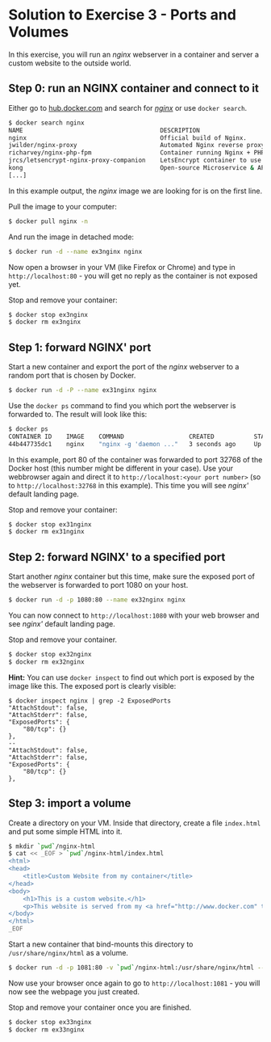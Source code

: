 # Solution to Exercise 3 - Ports and Volumes

In this exercise, you will run an _nginx_ webserver in a container and server a custom website to the outside world.

## Step 0: run an NGINX container and connect to it

Either go to [hub.docker.com](https://hub.docker.com) and search for *[nginx](https://hub.docker.com/_/nginx/)* or use `docker search`.

```bash
$ docker search nginx
NAME                                      DESCRIPTION                                     STARS    OFFICIAL   AUTOMATED
nginx                                     Official build of Nginx.                        8564     [OK]
jwilder/nginx-proxy                       Automated Nginx reverse proxy for docker c...   1335                [OK]
richarvey/nginx-php-fpm                   Container running Nginx + PHP-FPM capable ...   547                 [OK]
jrcs/letsencrypt-nginx-proxy-companion    LetsEncrypt container to use with nginx as...   367                 [OK]
kong                                      Open-source Microservice & API Management ...   187      [OK]
[...]
```
In this example output, the *nginx* image we are looking for is on the first line.

Pull the image to your computer:

```bash
$ docker pull nginx -n 
```

And run the image in detached mode:

```bash
$ docker run -d --name ex3nginx nginx
```

Now open a browser in your VM (like Firefox or Chrome) and type in `http://localhost:80` - you will get no reply as the container is not exposed yet.

Stop and remove your container:

```bash
$ docker stop ex3nginx
$ docker rm ex3nginx
```

## Step 1: forward NGINX' port

Start a new container and export the port of the _nginx_ webserver to a random port that is chosen by Docker.

```bash
$ docker run -d -P --name ex31nginx nginx
```

Use the `docker ps` command to find you which port the webserver is forwarded to. The result will look like this:

```bash
$ docker ps
CONTAINER ID    IMAGE    COMMAND                  CREATED           STATUS          PORTS                   NAMES
44b447735dc1    nginx    "nginx -g 'daemon ..."   3 seconds ago     Up 2 seconds    0.0.0.0:32768->80/tcp   ex31nginx
```

In this example, port 80 of the container was forwarded to port 32768 of the Docker host (this number might be different in your case). Use your webbrowser again and direct it to
`http://localhost:<your port number>` (so to `http://localhost:32768` in this example). This time you will see *nginx'* default landing page.

Stop and remove your container:

```bash
$ docker stop ex31nginx
$ docker rm ex31nginx
```

## Step 2: forward NGINX' to a specified port

Start another _nginx_ container but this time, make sure the exposed port of the webserver is forwarded to port 1080 on your host.

```bash
$ docker run -d -p 1080:80 --name ex32nginx nginx
```

You can now connect to `http://localhost:1080` with your web browser and see _nginx'_ default landing page.

Stop and remove your container.

```bash
$ docker stop ex32nginx
$ docker rm ex32nginx
```

**Hint:** You can use `docker inspect` to find out which port is exposed by the image like this. The exposed port is clearly visible:

```
$ docker inspect nginx | grep -2 ExposedPorts
"AttachStdout": false,
"AttachStderr": false,
"ExposedPorts": {
    "80/tcp": {}
},
--
"AttachStdout": false,
"AttachStderr": false,
"ExposedPorts": {
    "80/tcp": {}
},
```


## Step 3: import a volume

Create a directory on your VM. Inside that directory, create a file `index.html` and put some simple HTML into it. 

```bash
$ mkdir `pwd`/nginx-html
$ cat << _EOF > `pwd`/nginx-html/index.html
<html>
<head>
    <title>Custom Website from my container</title>
</head>
<body>
    <h1>This is a custom website.</h1>
    <p>This website is served from my <a href="http://www.docker.com" target="_blank">Docker</a> container.</p>
</body>
</html>
_EOF
```

Start a new container that bind-mounts this directory to `/usr/share/nginx/html` as a volume.

```bash
$ docker run -d -p 1081:80 -v `pwd`/nginx-html:/usr/share/nginx/html --name ex33nginx nginx
```

Now use your browser once again to go to `http://localhost:1081` - you will now see the webpage you just created.

Stop and remove your container once you are finished.

```bash
$ docker stop ex33nginx
$ docker rm ex33nginx
```

